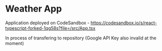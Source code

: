 # Weather App

Application deployed on CodeSandbox - https://codesandbox.io/s/react-typescript-forked-1qg58s?file=/src/App.tsx

In process of transfering to repository (Google API Key also invalid at the moment)
